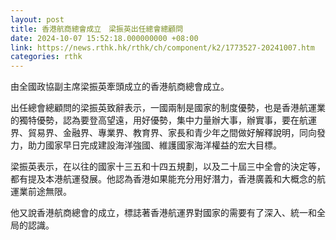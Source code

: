 ```yaml
---
layout: post
title: 香港航商總會成立　梁振英出任總會總顧問
date: 2024-10-07 15:52:18.000000000 +08:00
link: https://news.rthk.hk/rthk/ch/component/k2/1773527-20241007.htm
categories: rthk
---
```


由全國政協副主席梁振英牽頭成立的香港航商總會成立。

出任總會總顧問的梁振英致辭表示，一國兩制是國家的制度優勢，也是香港航運業的獨特優勢，認為要登高望遠，用好優勢，集中力量辦大事，辦實事，要在航運界、貿易界、金融界、專業界、教育界、家長和青少年之間做好解釋說明，同向發力，助力國家早日完成建設海洋強國、維護國家海洋權益的宏大目標。

梁振英表示，在以往的國家十三五和十四五規劃，以及二十屆三中全會的決定等，都有提及本港航運發展。他認為香港如果能充分用好潛力，香港廣義和大概念的航運業前途無限。

他又說香港航商總會的成立，標誌著香港航運界對國家的需要有了深入、統一和全局的認識。
